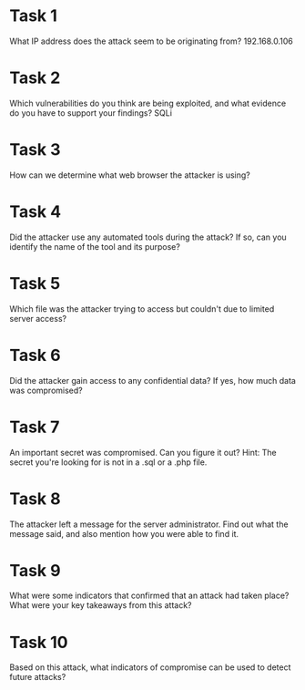 # Task 1
What IP address does the attack seem to be originating from?
    192.168.0.106

# Task 2
Which vulnerabilities do you think are being exploited, and what evidence do you have to support your findings?
    SQLi

# Task 3
How can we determine what web browser the attacker is using?

# Task 4
Did the attacker use any automated tools during the attack? If so, can you identify the name of the tool and its purpose?

# Task 5
Which file was the attacker trying to access but couldn't due to limited server access?

# Task 6
Did the attacker gain access to any confidential data? If yes, how much data was compromised?

# Task 7
An important secret was compromised. Can you figure it out? Hint: The secret you're looking for is not in a .sql or a .php file.

# Task 8
The attacker left a message for the server administrator. Find out what the message said, and also mention how you were able to find it.

# Task 9
What were some indicators that confirmed that an attack had taken place? What were your key takeaways from this attack?

# Task 10
Based on this attack, what indicators of compromise can be used to detect future attacks?
